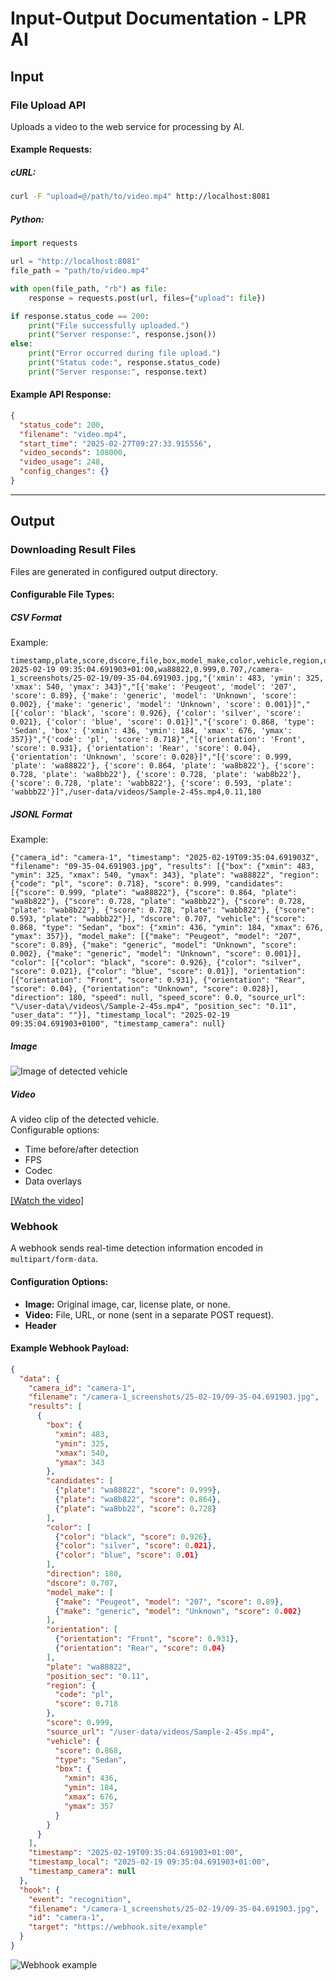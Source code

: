 # Input-Output Documentation - LPR AI

## Input

### File Upload API

Uploads a video to the web service for processing by AI.

#### Example Requests:

##### cURL:

```sh
curl -F "upload=@/path/to/video.mp4" http://localhost:8081
```

##### Python:

```python
import requests

url = "http://localhost:8081"
file_path = "path/to/video.mp4"

with open(file_path, "rb") as file:
    response = requests.post(url, files={"upload": file})

if response.status_code == 200:
    print("File successfully uploaded.")
    print("Server response:", response.json())
else:
    print("Error occurred during file upload.")
    print("Status code:", response.status_code)
    print("Server response:", response.text)
```

#### Example API Response:

```json
{
  "status_code": 200,
  "filename": "video.mp4",
  "start_time": "2025-02-27T09:27:33.915556",
  "video_seconds": 108000,
  "video_usage": 248,
  "config_changes": {}
}
```

---

## Output

### Downloading Result Files

Files are generated in configured output directory.

#### Configurable File Types:

##### **CSV Format**

Example:

```csv
timestamp,plate,score,dscore,file,box,model_make,color,vehicle,region,orientation,candidates,source_url,position_sec,direction
2025-02-19 09:35:04.691903+01:00,wa88822,0.999,0.707,/camera-1_screenshots/25-02-19/09-35-04.691903.jpg,"{'xmin': 483, 'ymin': 325, 'xmax': 540, 'ymax': 343}","[{'make': 'Peugeot', 'model': '207', 'score': 0.89}, {'make': 'generic', 'model': 'Unknown', 'score': 0.002}, {'make': 'generic', 'model': 'Unknown', 'score': 0.001}]","[{'color': 'black', 'score': 0.926}, {'color': 'silver', 'score': 0.021}, {'color': 'blue', 'score': 0.01}]","{'score': 0.868, 'type': 'Sedan', 'box': {'xmin': 436, 'ymin': 184, 'xmax': 676, 'ymax': 357}}","{'code': 'pl', 'score': 0.718}","[{'orientation': 'Front', 'score': 0.931}, {'orientation': 'Rear', 'score': 0.04}, {'orientation': 'Unknown', 'score': 0.028}]","[{'score': 0.999, 'plate': 'wa88822'}, {'score': 0.864, 'plate': 'wa8b822'}, {'score': 0.728, 'plate': 'wa8bb22'}, {'score': 0.728, 'plate': 'wab8b22'}, {'score': 0.728, 'plate': 'wabb822'}, {'score': 0.593, 'plate': 'wabbb22'}]",/user-data/videos/Sample-2-45s.mp4,0.11,180
```

##### **JSONL Format**

Example:

```jsonl
{"camera_id": "camera-1", "timestamp": "2025-02-19T09:35:04.691903Z", "filename": "09-35-04.691903.jpg", "results": [{"box": {"xmin": 483, "ymin": 325, "xmax": 540, "ymax": 343}, "plate": "wa88822", "region": {"code": "pl", "score": 0.718}, "score": 0.999, "candidates": [{"score": 0.999, "plate": "wa88822"}, {"score": 0.864, "plate": "wa8b822"}, {"score": 0.728, "plate": "wa8bb22"}, {"score": 0.728, "plate": "wab8b22"}, {"score": 0.728, "plate": "wabb822"}, {"score": 0.593, "plate": "wabbb22"}], "dscore": 0.707, "vehicle": {"score": 0.868, "type": "Sedan", "box": {"xmin": 436, "ymin": 184, "xmax": 676, "ymax": 357}}, "model_make": [{"make": "Peugeot", "model": "207", "score": 0.89}, {"make": "generic", "model": "Unknown", "score": 0.002}, {"make": "generic", "model": "Unknown", "score": 0.001}], "color": [{"color": "black", "score": 0.926}, {"color": "silver", "score": 0.021}, {"color": "blue", "score": 0.01}], "orientation": [{"orientation": "Front", "score": 0.931}, {"orientation": "Rear", "score": 0.04}, {"orientation": "Unknown", "score": 0.028}], "direction": 180, "speed": null, "speed_score": 0.0, "source_url": "\/user-data\/videos\/Sample-2-45s.mp4", "position_sec": "0.11", "user_data": ""}], "timestamp_local": "2025-02-19 09:35:04.691903+0100", "timestamp_camera": null}
```

##### **Image**

![Image of detected vehicle](/files/sample.jpg "Detected vehicle")

##### **Video**

A video clip of the detected vehicle.  
Configurable options:

- Time before/after detection
- FPS
- Codec
- Data overlays

[[Watch the video]](/files/sample.mp4)

### Webhook

A webhook sends real-time detection information encoded in `multipart/form-data`.

#### Configuration Options:

- **Image:** Original image, car, license plate, or none.
- **Video:** File, URL, or none (sent in a separate POST request).
- **Header**

#### Example Webhook Payload:

```json
{
  "data": {
    "camera_id": "camera-1",
    "filename": "/camera-1_screenshots/25-02-19/09-35-04.691903.jpg",
    "results": [
      {
        "box": {
          "xmin": 483,
          "ymin": 325,
          "xmax": 540,
          "ymax": 343
        },
        "candidates": [
          {"plate": "wa88822", "score": 0.999},
          {"plate": "wa8b822", "score": 0.864},
          {"plate": "wa8bb22", "score": 0.728}
        ],
        "color": [
          {"color": "black", "score": 0.926},
          {"color": "silver", "score": 0.021},
          {"color": "blue", "score": 0.01}
        ],
        "direction": 180,
        "dscore": 0.707,
        "model_make": [
          {"make": "Peugeot", "model": "207", "score": 0.89},
          {"make": "generic", "model": "Unknown", "score": 0.002}
        ],
        "orientation": [
          {"orientation": "Front", "score": 0.931},
          {"orientation": "Rear", "score": 0.04}
        ],
        "plate": "wa88822",
        "position_sec": "0.11",
        "region": {
          "code": "pl",
          "score": 0.718
        },
        "score": 0.999,
        "source_url": "/user-data/videos/Sample-2-45s.mp4",
        "vehicle": {
          "score": 0.868,
          "type": "Sedan",
          "box": {
            "xmin": 436,
            "ymin": 184,
            "xmax": 676,
            "ymax": 357
          }
        }
      }
    ],
    "timestamp": "2025-02-19T09:35:04.691903+01:00",
    "timestamp_local": "2025-02-19 09:35:04.691903+01:00",
    "timestamp_camera": null
  },
  "hook": {
    "event": "recognition",
    "filename": "/camera-1_screenshots/25-02-19/09-35-04.691903.jpg",
    "id": "camera-1",
    "target": "https://webhook.site/example"
  }
}
```

![Webhook example](/files/sample-webook-response.png "Webhook example")
